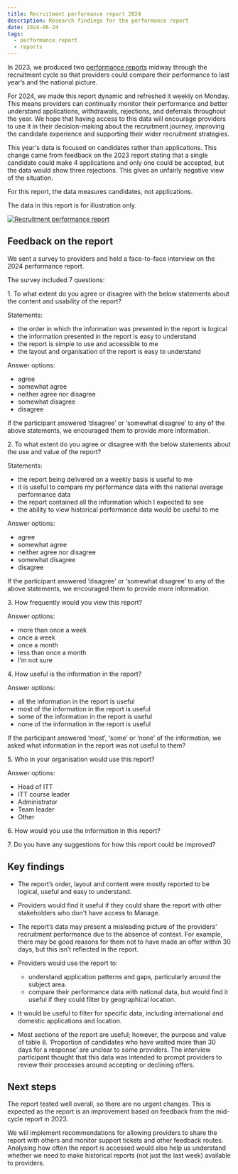 ```yaml
---
title: Recruitment performance report 2024
description: Research findings for the performance report
date: 2024-06-24
tags:
  - performance report
  - reports
---
```


In 2023, we produced two [performance reports](/manage-teacher-training-applications/provider-recruitment-performance/) midway through the recruitment cycle so that providers could compare their performance to last year’s and the national picture.

For 2024, we made this report dynamic and refreshed it weekly on Monday. This means providers can continually monitor their performance and better understand applications, withdrawals, rejections, and deferrals throughout the year. We hope that having access to this data will encourage providers to use it in their decision-making about the recruitment journey, improving the candidate experience and supporting their wider recruitment strategies.

This year's data is focused on candidates rather than applications. This change came from feedback on the 2023 report stating that a single candidate could make 4 applications and only one could be accepted, but the data would show three rejections. This gives an unfairly negative view of the situation.

For this report, the data measures candidates, not applications.

The data in this report is for illustration only.

[![Recruitment performance report](recruitment-performance-report.png "Recruitment performance report (Select image to view larger version)")](recruitment-performance-report.png)

## Feedback on the report

We sent a survey to providers and held a face-to-face interview on the 2024 performance report.

The survey included 7 questions:

1\. To what extent do you agree or disagree with the below statements about the content and usability of the report?

Statements:

- the order in which the information was presented in the report is logical
- the information presented in the report is easy to understand
- the report is simple to use and accessible to me
- the layout and organisation of the report is easy to understand

Answer options:

- agree
- somewhat agree
- neither agree nor disagree
- somewhat disagree
- disagree

If the participant answered ‘disagree’ or ‘somewhat disagree’ to any of the above statements, we encouraged them to provide more information.

2\. To what extent do you agree or disagree with the below statements about the use and value of the report?

Statements:

- the report being delivered on a weekly basis is useful to me
- it is useful to compare my performance data with the national average performance data
- the report contained all the information which I expected to see
- the ability to view historical performance data would be useful to me

Answer options:

- agree
- somewhat agree
- neither agree nor disagree
- somewhat disagree
- disagree

If the participant answered ‘disagree’ or ‘somewhat disagree’ to any of the above statements, we encouraged them to provide more information.

3\. How frequently would you view this report?

Answer options:

- more than once a week
- once a week
- once a month
- less than once a month
- I’m not sure

4\. How useful is the information in the report?

Answer options:

- all the information in the report is useful
- most of the information in the report is useful
- some of the information in the report is useful
- none of the information in the report is useful

If the participant answered ‘most’, ‘some’ or ‘none’ of the information, we asked what information in the report was not useful to them?

5\. Who in your organisation would use this report?

Answer options:

- Head of ITT
- ITT course leader
- Administrator
- Team leader
- Other

6\. How would you use the information in this report?

7\. Do you have any suggestions for how this report could be improved?

## Key findings

- The report’s order, layout and content were mostly reported to be logical, useful and easy to understand.

- Providers would find it useful if they could share the report with other stakeholders who don't have access to Manage.

- The report’s data may present a misleading picture of the providers' recruitment performance due to the absence of context. For example, there may be good reasons for them not to have made an offer within 30 days, but this isn’t reflected in the report.

- Providers would use the report to:
  - understand application patterns and gaps, particularly around the subject area.
  - compare their performance data with national data, but would find it useful if they could filter by geographical location.

- It would be useful to filter for specific data, including international and domestic applications and location.

- Most sections of the report are useful; however, the purpose and value of table 8. ‘Proportion of candidates who have waited more than 30 days for a response’ are unclear to some providers. The interview participant thought that this data was intended to prompt providers to review their processes around accepting or declining offers.

## Next steps

The report tested well overall, so there are no urgent changes. This is expected as the report is an improvement based on feedback from the mid-cycle report in 2023.

We will implement recommendations for allowing providers to share the report with others and monitor support tickets and other feedback routes. Analysing how often the report is accessed would also help us understand whether we need to make historical reports (not just the last week) available to providers.
